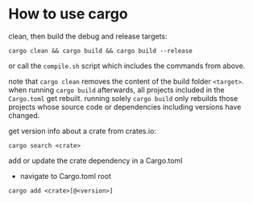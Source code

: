 # How to use cargo

clean, then build the debug and release targets:
```
cargo clean && cargo build && cargo build --release
```
or call the `compile.sh` script which includes the commands from above.

note that `cargo clean` removes the content of the build folder `<target>`. when running `cargo build` afterwards, all projects included in the `Cargo.toml` get rebuilt. running solely `cargo build` only rebuilds those projects whose source code or dependencies including versions have changed.

get version info about a crate from crates.io:
```
cargo search <crate>
```

add or update the crate dependency in a Cargo.toml
- navigate to Cargo.toml root
```
cargo add <crate>[@<version>]
```
